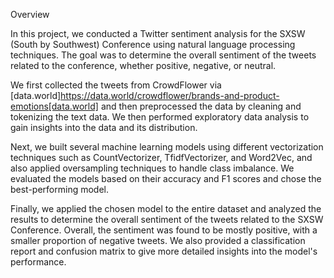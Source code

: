 Overview

In this project, we conducted a Twitter sentiment analysis for the SXSW (South by Southwest) Conference using natural language processing techniques. The goal was to determine the overall sentiment of the tweets related to the conference, whether positive, negative, or neutral.

We first collected the tweets from  CrowdFlower via [data.world]https://data.world/crowdflower/brands-and-product-emotions[data.world] and then preprocessed the data by cleaning and tokenizing the text data. We then performed exploratory data analysis to gain insights into the data and its distribution.

Next, we built several machine learning models using different vectorization techniques such as CountVectorizer, TfidfVectorizer, and Word2Vec, and also applied oversampling techniques to handle class imbalance. We evaluated the models based on their accuracy and F1 scores and chose the best-performing model.

Finally, we applied the chosen model to the entire dataset and analyzed the results to determine the overall sentiment of the tweets related to the SXSW Conference. Overall, the sentiment was found to be mostly positive, with a smaller proportion of negative tweets. We also provided a classification report and confusion matrix to give more detailed insights into the model's performance.
